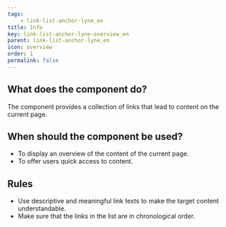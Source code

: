```yaml
---
tags: 
    - link-list-anchor-lyne_en
title: Info
key: link-list-anchor-lyne-overview_en
parent: link-list-anchor-lyne_en
icon: overview
order: 1
permalink: false
---
```


## What does the component do?
The component provides a collection of links that lead to content on the current page.

## When should the component be used?
* To display an overview of the content of the current page.
* To offer users quick access to content.

## Rules
* Use descriptive and meaningful link texts to make the target content understandable.
* Make sure that the links in the list are in chronological order.